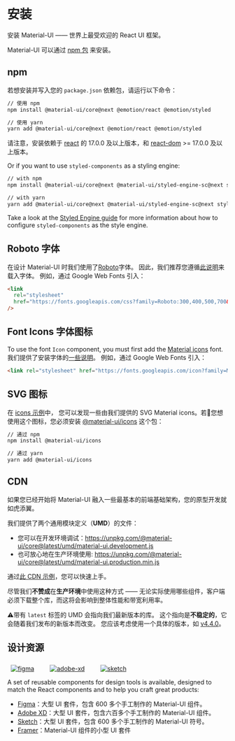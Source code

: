 # 安装

<p class="description">安装 Material-UI —— 世界上最受欢迎的 React UI 框架。</p>

Material-UI 可以通过 [npm 包](https://www.npmjs.com/package/@material-ui/core) 来安装。

## npm

若想安装并写入您的 `package.json` 依赖包，请运行以下命令：

```sh
// 使用 npm
npm install @material-ui/core@next @emotion/react @emotion/styled

// 使用 yarn
yarn add @material-ui/core@next @emotion/react @emotion/styled
```

<!-- #react-peer-version -->

请注意，安装依赖于 [react](https://www.npmjs.com/package/react) 的 17.0.0 及以上版本，和 [react-dom](https://www.npmjs.com/package/react-dom) >= 17.0.0 及以上版本。

Or if you want to use `styled-components` as a styling engine:

```sh
// with npm
npm install @material-ui/core@next @material-ui/styled-engine-sc@next styled-components

// with yarn
yarn add @material-ui/core@next @material-ui/styled-engine-sc@next styled-components
```

Take a look at the [Styled Engine guide](/guides/styled-engine/) for more information about how to configure `styled-components` as the style engine.

## Roboto 字体

在设计 Material-UI 时我们使用了[Roboto](https://fonts.google.com/specimen/Roboto)字体。 因此，我们推荐您遵循[此说明](/components/typography/#general)来载入字体。 例如，通过 Google Web Fonts 引入：

```html
<link
  rel="stylesheet"
  href="https://fonts.googleapis.com/css?family=Roboto:300,400,500,700&display=swap"
/>
```

## Font Icons 字体图标

To use the font `Icon` component, you must first add the [Material icons](https://fonts.google.com/icons) font. 我们提供了安装字体的[一些说明](/components/icons/#font-icons)。 例如，通过 Google Web Fonts 引入：

```html
<link rel="stylesheet" href="https://fonts.googleapis.com/icon?family=Material+Icons" />
```

## SVG 图标

在 [icons 示例](/components/icons/)中， 您可以发现一些由我们提供的 SVG Material icons。若您想使用这个图标，您必须安装 [@material-ui/icons](https://www.npmjs.com/package/@material-ui/icons) 这个包：

```sh
// 通过 npm
npm install @material-ui/icons

// 通过 yarn
yarn add @material-ui/icons
```

## CDN

如果您已经开始将 Material-UI 融入一些最基本的前端基础架构，您的原型开发就如虎添翼。

我们提供了两个通用模块定义（**UMD**）的文件：

- 您可以在开发环境调试：https://unpkg.com/@material-ui/core@latest/umd/material-ui.development.js
- 也可放心地在生产环境使用: https://unpkg.com/@material-ui/core@latest/umd/material-ui.production.min.js

通过[此 CDN 示例](https://github.com/mui-org/material-ui/tree/master/examples/cdn)，您可以快速上手。

尽管我们**不赞成**在**生产环境**中使用这种方式 —— 无论实际使用哪些组件，客户端必须下载整个库，而这将会影响到整体性能和带宽利用率。

⚠️带有 `latest` 标签的 UMD 会指向我们最新版本的库。 这个指向是**不稳定的**，它会随着我们发布的新版本而改变。 您应该考虑使用一个具体的版本，如 [v4.4.0](https://unpkg.com/@material-ui/core@4.4.0/umd/material-ui.development.js)。

## 设计资源

<a href="https://material-ui.com/store/items/figma-react/?utm_source=docs&utm_medium=referral&utm_campaign=installation-figma" style="margin-left: 8px; margin-top: 8px; display: inline-block;"><img src="/static/images/download-figma.svg" alt="figma" /></a>
<a href="https://material-ui.com/store/items/adobe-xd-react/?utm_source=docs&utm_medium=referral&utm_campaign=installation-adobe-xd" style="margin-left: 32px; margin-top: 8px; display: inline-block;"><img src="/static/images/download-adobe-xd.svg" alt="adobe-xd" /></a>
<a href="https://material-ui.com/store/items/sketch-react/?utm_source=docs&utm_medium=referral&utm_campaign=installation-sketch" style="margin-left: 32px; margin-top: 8px; display: inline-block;"><img src="/static/images/download-sketch.svg" alt="sketch" /></a>

A set of reusable components for design tools is available, designed to match the React components and to help you craft great products:

- [Figma](https://material-ui.com/store/items/figma-react/?utm_source=docs&utm_medium=referral&utm_campaign=installation-figma)：大型 UI 套件，包含 600 多个手工制作的 Material-UI 组件。
- [Adobe XD](https://material-ui.com/store/items/adobe-xd-react/?utm_source=docs&utm_medium=referral&utm_campaign=installation-adobe-xd)：大型 UI 套件，包含六百多个手工制作的 Material-UI 组件。
- [Sketch](https://material-ui.com/store/items/sketch-react/?utm_source=docs&utm_medium=referral&utm_campaign=installation-sketch)：大型 UI 套件，包含 600 多个手工制作的 Material-UI 符号。
- [Framer](https://packages.framer.com/package/material-ui/material-ui)：Material-UI 组件的小型 UI 套件

